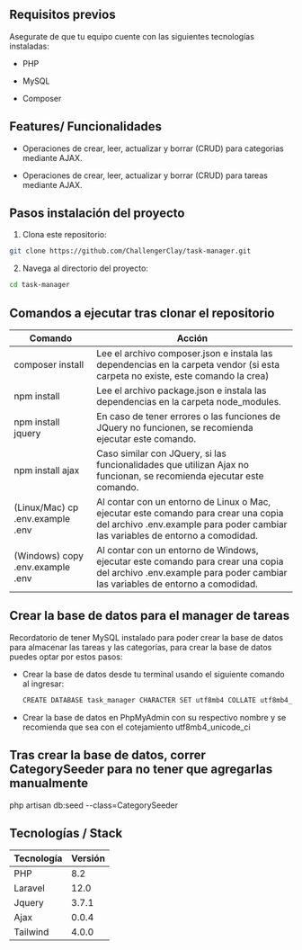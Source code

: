 ## Requisitos previos

<p>Asegurate de que tu equipo cuente con las siguientes tecnologías instaladas: </p>

- PHP

- MySQL

- Composer

## Features/ Funcionalidades

- Operaciones de crear, leer, actualizar y borrar (CRUD) para categorias mediante AJAX.

- Operaciones de crear, leer, actualizar y borrar (CRUD) para tareas mediante AJAX.

## Pasos instalación del proyecto

1. Clona este repositorio:
  ```bash
  git clone https://github.com/ChallengerClay/task-manager.git
  ```
2. Navega al directorio del proyecto:
  ```bash
  cd task-manager
  ```

## Comandos a ejecutar tras clonar el repositorio

| Comando                          | Acción                                                                                                                                                                |
|----------------------------------|-----------------------------------------------------------------------------------------------------------------------------------------------------------------------|
| composer install                 | Lee el archivo composer.json e instala las dependencias en la carpeta vendor (si esta carpeta no existe, este comando la crea)                                        |
| npm install                      | Lee el archivo package.json e instala las dependencias en la carpeta node_modules.                                                                                    |
| npm install jquery               | En caso de tener errores o las funciones de JQuery no funcionen, se recomienda ejecutar este comando.                                                                 |
| npm install ajax                 | Caso similar con JQuery, si las funcionalidades que utilizan Ajax no funcionan, se recomienda ejecutar este comando.                                                  |
| (Linux/Mac) cp .env.example .env | Al contar con un entorno de Linux o Mac, ejecutar este comando para crear una copia del archivo .env.example para poder cambiar las variables de entorno a comodidad. |
| (Windows) copy .env.example .env | Al contar con un entorno de Windows, ejecutar este comando para crear una copia del archivo .env.example para poder cambiar las variables de entorno a comodidad.      

## Crear la base de datos para el manager de tareas
<p>Recordatorio de tener MySQL instalado para poder crear la base de datos para almacenar las tareas y las categorías, para crear la base de datos puedes optar por estos pasos: </p>

- Crear la base de datos desde tu terminal usando el siguiente comando al ingresar:
  ```bash
  CREATE DATABASE task_manager CHARACTER SET utf8mb4 COLLATE utf8mb4_unicode_ci
  ```

- Crear la base de datos en PhpMyAdmin con su respectivo nombre y se recomienda que sea con el cotejamiento utf8mb4_unicode_ci

## Tras crear la base de datos, correr CategorySeeder para no tener que agregarlas manualmente

php artisan db:seed --class=CategorySeeder

## Tecnologías / Stack

| Tecnología | Versión |
|------------|---------|
| PHP        | 8.2     |
| Laravel    | 12.0    |
| Jquery     | 3.7.1   |
| Ajax       | 0.0.4   |
| Tailwind   | 4.0.0   |
